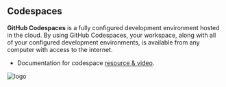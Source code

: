 ## Codespaces

**GitHub Codespaces** is a fully configured development environment hosted in the cloud. By using GitHub Codespaces, your workspace, along with all of your configured development environments, is available from any computer with access to the internet.

- Documentation for codespace [resource & video](https://docs.github.com/en/codespaces).

![logo](https://images.ctfassets.net/8aevphvgewt8/65cuXMkXYkmCbiEKP1MRbD/e4806d994e38d2a30f2551cbba14cbc0/Learn_how_GitHub_builds.webp)
